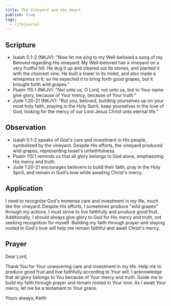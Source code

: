 ```yaml
---
title: The Vineyard and the Heart
publish: true
tags:
  - lifejournal
---
```

## Scripture

- Isaiah 5:1-2 (NKJV): "Now let me sing to my Well-beloved a song of my Beloved regarding His vineyard: My Well-beloved has a vineyard on a very fruitful hill. He dug it up and cleared out its stones, and planted it with the choicest vine. He built a tower in its midst, and also made a winepress in it; so He expected it to bring forth good grapes, but it brought forth wild grapes."
- Psalm 115:1 (NKJV): "Not unto us, O Lord, not unto us, but to Your name give glory, because of Your mercy, because of Your truth."
- Jude 1:20-21 (NKJV): "But you, beloved, building yourselves up on your most holy faith, praying in the Holy Spirit, keep yourselves in the love of God, looking for the mercy of our Lord Jesus Christ unto eternal life."

## Observation

- Isaiah 5:1-2 speaks of God's care and investment in His people, symbolized by the vineyard. Despite His efforts, the vineyard produced wild grapes, representing Israel's unfaithfulness.
- Psalm 115:1 reminds us that all glory belongs to God alone, emphasizing His mercy and truth.
- Jude 1:20-21 encourages believers to build their faith, pray in the Holy Spirit, and remain in God's love while awaiting Christ's mercy.

## Application

I need to recognize God's immense care and investment in my life, much like the vineyard. Despite His efforts, I sometimes produce "wild grapes" through my actions. I must strive to live faithfully and produce good fruit. Additionally, I should always give glory to God for His mercy and truth, not seeking recognition for myself. Building my faith through prayer and staying rooted in God's love will help me remain faithful and await Christ's mercy.

## Prayer

Dear Lord,

Thank You for Your unwavering care and investment in my life. Help me to produce good fruit and live faithfully according to Your will. I acknowledge that all glory belongs to You because of Your mercy and truth. Guide me to build my faith through prayer and remain rooted in Your love. As I await Your mercy, let me be a testament to Your grace.

Yours always,
Keith
